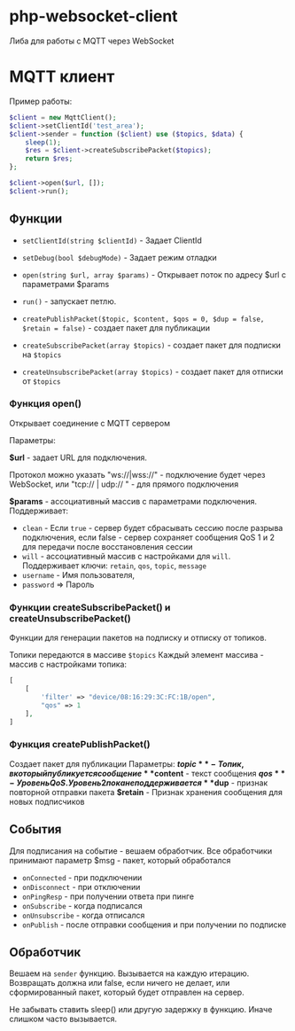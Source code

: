 # php-websocket-client

Либа для работы с MQTT через WebSocket

# MQTT клиент
Пример работы:
```php
$client = new MqttClient();
$client->setClientId('test_area');
$client->sender = function ($client) use ($topics, $data) {
    sleep(1);
    $res = $client->createSubscribePacket($topics);
    return $res;
};

$client->open($url, []);
$client->run();
```

## Функции

* `setClientId(string $clientId)` - Задает ClientId
* `setDebug(bool $debugMode)` - Задает режим отладки
* `open(string $url, array $params)` - Открывает поток по адресу $url с параметрами $params
* `run()` - запускает петлю.

* `createPublishPacket($topic, $content, $qos = 0, $dup = false, $retain = false)` - создает пакет для публикации
* `createSubscribePacket(array $topics)` - создает пакет для подписки на `$topics`
* `createUnsubscribePacket(array $topics)` - создает пакет для отписки от `$topics`

### Функция open()
Открывает соединение с MQTT сервером

Параметры:

**$url** - задает URL для подключения. 

Протокол можно указать "ws://|wss://" - подключение будет через WebSocket, или "tcp:// | udp:// " - для прямого подключения

**$params** - ассоциативный массив с параметрами подключения. Поддерживает:
* `clean` - Если `true` - сервер будет сбрасывать сессию после разрыва подключения, если false - сервер сохраняет сообщения QoS 1 и 2 для передачи после восстановления сессии
* `will` - ассоциативный массив с настройками для `will`. Поддерживает ключи: `retain`, `qos`, `topic`, `message`
* `username` - Имя пользователя,
* `password` => Пароль
 
 
### Функции createSubscribePacket() и createUnsubscribePacket()

Функции для генерации пакетов на подписку и отписку от топиков.

Топики передаются в массиве `$topics`
Каждый элемент массива - массив с настройками топика:
```php
[
    [
        'filter' => "device/08:16:29:3C:FC:1B/open",
        "qos" => 1
    ],
]
```

### Функция createPublishPacket()
Создает пакет для публикации
Параметры:
**$topic** - Топик, в который публикуется сообщение
**$content** - текст сообщения
**$qos** - Уровень QoS. Уровень 2 пока не поддерживается
**$dup** - признак повторной отправки пакета
**$retain** - Признак хранения сообщения для новых подписчиков

## События
Для подписания на событие - вешаем обработчик. Все обработчики принимают параметр $msg - пакет, который обработался

* `onConnected` - при подключении
* `onDisconnect` - при отключении
* `onPingResp` - при получении ответа при пинге
* `onSubscribe` - когда подписался
* `onUnsubscribe` - когда отписался
* `onPublish` - после отправки сообщения и при получении по подписке

## Обработчик

Вешаем на `sender` функцию. Вызывается на каждую итерацию. 
Возвращать должна или false, если ничего не делает, или сформированный пакет, который будет отправлен на сервер.

Не забывать ставить sleep() или другую задержку в функцию. Иначе слишком часто вызывается.
